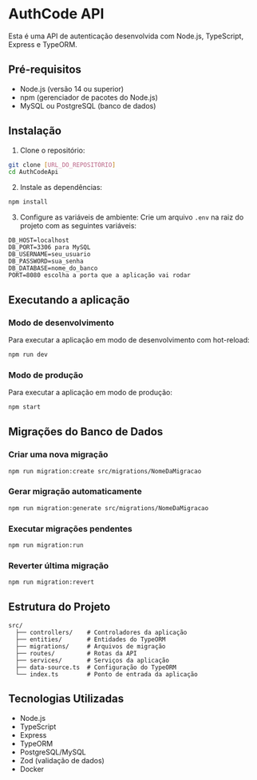 # AuthCode API

Esta é uma API de autenticação desenvolvida com Node.js, TypeScript, Express e TypeORM.

## Pré-requisitos

- Node.js (versão 14 ou superior)
- npm (gerenciador de pacotes do Node.js)
- MySQL ou PostgreSQL (banco de dados)

## Instalação

1. Clone o repositório:

```bash
git clone [URL_DO_REPOSITÓRIO]
cd AuthCodeApi
```

2. Instale as dependências:

```bash
npm install
```

3. Configure as variáveis de ambiente:
   Crie um arquivo `.env` na raiz do projeto com as seguintes variáveis:

```env
DB_HOST=localhost
DB_PORT=3306 para MySQL
DB_USERNAME=seu_usuario
DB_PASSWORD=sua_senha
DB_DATABASE=nome_do_banco
PORT=8080 escolha a porta que a aplicação vai rodar
```

## Executando a aplicação

### Modo de desenvolvimento

Para executar a aplicação em modo de desenvolvimento com hot-reload:

```bash
npm run dev
```

### Modo de produção

Para executar a aplicação em modo de produção:

```bash
npm start
```

## Migrações do Banco de Dados

### Criar uma nova migração

```bash
npm run migration:create src/migrations/NomeDaMigracao
```

### Gerar migração automaticamente

```bash
npm run migration:generate src/migrations/NomeDaMigracao
```

### Executar migrações pendentes

```bash
npm run migration:run
```

### Reverter última migração

```bash
npm run migration:revert
```

## Estrutura do Projeto

```
src/
  ├── controllers/    # Controladores da aplicação
  ├── entities/       # Entidades do TypeORM
  ├── migrations/     # Arquivos de migração
  ├── routes/         # Rotas da API
  ├── services/       # Serviços da aplicação
  ├── data-source.ts  # Configuração do TypeORM
  └── index.ts        # Ponto de entrada da aplicação
```

## Tecnologias Utilizadas

- Node.js
- TypeScript
- Express
- TypeORM
- PostgreSQL/MySQL
- Zod (validação de dados)
- Docker

